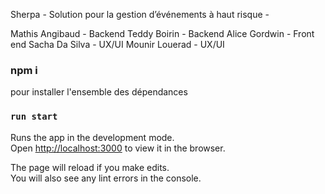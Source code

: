 Sherpa - Solution pour la gestion d’événements à haut risque - 


Mathis Angibaud - Backend 
Teddy Boirin - Backend 
Alice Gordwin - Front end 
Sacha Da Silva - UX/UI
Mounir Louerad  -  UX/UI
### npm i
pour installer l'ensemble des dépendances 
### `run start`

Runs the app in the development mode.<br />
Open [http://localhost:3000](http://localhost:3000) to view it in the browser.

The page will reload if you make edits.<br />
You will also see any lint errors in the console.
